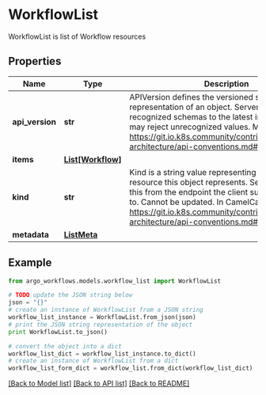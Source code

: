 # WorkflowList

WorkflowList is list of Workflow resources

## Properties

Name | Type | Description | Notes
------------ | ------------- | ------------- | -------------
**api_version** | **str** | APIVersion defines the versioned schema of this representation of an object. Servers should convert recognized schemas to the latest internal value, and may reject unrecognized values. More info: https://git.io.k8s.community/contributors/devel/sig-architecture/api-conventions.md#resources | [optional] 
**items** | [**List[Workflow]**](Workflow.md) |  | 
**kind** | **str** | Kind is a string value representing the REST resource this object represents. Servers may infer this from the endpoint the client submits requests to. Cannot be updated. In CamelCase. More info: https://git.io.k8s.community/contributors/devel/sig-architecture/api-conventions.md#types-kinds | [optional] 
**metadata** | [**ListMeta**](ListMeta.md) |  | 

## Example

```python
from argo_workflows.models.workflow_list import WorkflowList

# TODO update the JSON string below
json = "{}"
# create an instance of WorkflowList from a JSON string
workflow_list_instance = WorkflowList.from_json(json)
# print the JSON string representation of the object
print WorkflowList.to_json()

# convert the object into a dict
workflow_list_dict = workflow_list_instance.to_dict()
# create an instance of WorkflowList from a dict
workflow_list_form_dict = workflow_list.from_dict(workflow_list_dict)
```
[[Back to Model list]](../README.md#documentation-for-models) [[Back to API list]](../README.md#documentation-for-api-endpoints) [[Back to README]](../README.md)


